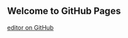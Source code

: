 ## Welcome to GitHub Pages


[editor on GitHub](https://github.com/eioua/eoutrctin-i/edit/gh-pages/index.mdto)
